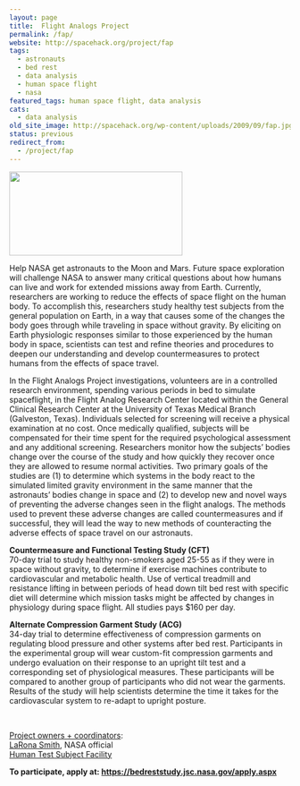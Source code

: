 ```yaml
---
layout: page
title:  Flight Analogs Project
permalink: /fap/
website: http://spacehack.org/project/fap
tags:
  - astronauts
  - bed rest
  - data analysis
  - human space flight
  - nasa
featured_tags: human space flight, data analysis
cats:
  - data analysis
old_site_image: http://spacehack.org/wp-content/uploads/2009/09/fap.jpg
status: previous
redirect_from:
  - /project/fap
---
```


<div class = "scrape-from-old-wordpress">

<p><img class="alignnone size-full wp-image-768" src="http://spacehack.org/wp-content/uploads/2009/09/fap.jpg" alt="" width="310" height="150" /></p>
<p>Help NASA get astronauts to the Moon and Mars. Future space exploration will challenge NASA to answer many critical questions about how humans can live and work for extended missions away from Earth. Currently, researchers are working to reduce the effects of space flight on the human body. To accomplish this, researchers study healthy test subjects from the general population on Earth, in a way that causes some of the changes the body goes through while traveling in space without gravity. By eliciting on Earth physiologic responses similar to those experienced by the human body in space, scientists can test and refine theories and procedures to deepen our understanding and develop countermeasures to protect humans from the effects of space travel.</p>
<p>In the Flight Analogs Project investigations, volunteers are in a controlled research environment, spending various periods in bed to simulate spaceflight, in the Flight Analog Research Center located within the General Clinical Research Center at the University of Texas Medical Branch (Galveston, Texas). Individuals selected for screening will receive a physical examination at no cost. Once medically qualified, subjects will be compensated for their time spent for the required psychological assessment and any additional screening. Researchers monitor how the subjects&#8217; bodies change over the course of the study and how quickly they recover once they are allowed to resume normal activities. Two primary goals of the studies are (1) to determine which systems in the body react to the simulated limited gravity environment in the same manner that the astronauts&#8217; bodies change in space and (2) to develop new and novel ways of preventing the adverse changes seen in the flight analogs. The methods used to prevent these adverse changes are called countermeasures and if successful, they will lead the way to new methods of counteracting the adverse effects of space travel on our astronauts.</p>
<p><strong>Countermeasure and Functional Testing Study (CFT)<br />
</strong>70-day trial to study healthy non-smokers aged 25-55 as if they were in space without gravity, to determine if exercise machines contribute to cardiovascular and metabolic health.  Use of vertical treadmill and resistance lifting in between periods of head down tilt bed rest with specific diet will determine which mission tasks might be affected by changes in physiology during space flight. All studies pays $160 per day.</p>
<p><strong>Alternate Compression Garment Study (ACG)<br />
</strong>34-day trial to determine effectiveness of compression garments on regulating blood pressure and other systems after bed rest.<strong> </strong>Participants in the experimental group will wear custom-fit compression garments and undergo evaluation on their response to an upright tilt test and a corresponding set of physiological measures. These participants will be compared to another group of participants who did not wear the garments.<strong> </strong>Results of the study will help scientists determine the time it takes for the cardiovascular system to re-adapt to upright posture.</p>
<p><strong><br />
</strong></p>
<p><span style="text-decoration: underline;">Project owners + coordinators</span>:<br />
<a href="mailto:larona.k.smith@nasa.gov">LaRona Smith</a>, NASA official<br />
<a href="https://bedreststudy.jsc.nasa.gov/contactus.aspx">Human Test Subject Facility</a><br />
<!--supplement--></p>
<p><strong>To participate, apply at: <a href="https://bedreststudy.jsc.nasa.gov/apply.aspx">https://bedreststudy.jsc.nasa.gov/apply.aspx</a></strong></p>


</div>